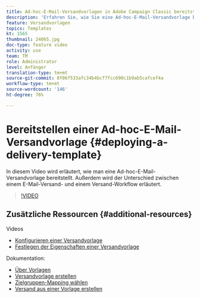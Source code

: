 ```yaml
---
title: Ad-hoc-E-Mail-Versandvorlagen in Adobe Campaign Classic bereitstellen
description: 'Erfahren Sie, wie Sie eine Ad-hoc-E-Mail-Versandvorlage bereitstellen, und lernen Sie den Unterschied zwischen einem E-Mail-Versand und einem Versand-Arbeitsablauf kennen. '
feature: Versandvorlagen
topics: Templates
kt: 1565
thumbnail: 24065.jpg
doc-type: feature video
activity: use
team: TM
role: Administrator
level: Anfänger
translation-type: tm+mt
source-git-commit: 8f06f533afc34b4bcf7fcc690c1b9ab5cafcef4a
workflow-type: tm+mt
source-wordcount: '146'
ht-degree: 76%

---
```



# Bereitstellen einer Ad-hoc-E-Mail-Versandvorlage {#deploying-a-delivery-template}

In diesem Video wird erläutert, wie man eine Ad-hoc-E-Mail-Versandvorlage bereitstellt. Außerdem wird der Unterschied zwischen einem E-Mail-Versand- und einem Versand-Workflow erläutert.

>[!VIDEO](https://video.tv.adobe.com/v/24065?quality=12)

## Zusätzliche Ressourcen {#additional-resources}

Videos
* [Konfigurieren einer Versandvorlage](/help/sending-messages/using-delivery-templates/configuring-a-delivery-template.md)
* [Festlegen der Eigenschaften einer Versandvorlage](/help/sending-messages/using-delivery-templates/setting-delivery-template-properties.md)

Dokumentation:

* [Über Vorlagen](https://docs.adobe.com/content/help/de-DE/campaign-classic/using/sending-messages/using-delivery-templates/about-templates.html)
* [Versandvorlage erstellen](https://docs.adobe.com/content/help/de-DE/campaign-classic/using/sending-messages/using-delivery-templates/creating-a-delivery-template.html)
* [Zielgruppen-Mapping wählen](https://docs.adobe.com/content/help/de-DE/campaign-classic/using/sending-messages/using-delivery-templates/selecting-a-target-mapping.html)
* [Versand aus einer Vorlage erstellen](https://docs.adobe.com/content/help/de-DE/campaign-classic/using/sending-messages/using-delivery-templates/creating-a-delivery-from-a-template.html)
